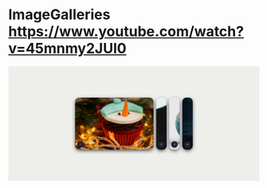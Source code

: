 # ImageGalleries https://www.youtube.com/watch?v=45mnmy2JUl0 
<p align="center">
  <img src="preview.png" alt="preview del proyecto" max-width="1600">
</p>